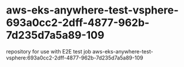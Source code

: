 # aws-eks-anywhere-test-vsphere-693a0cc2-2dff-4877-962b-7d235d7a5a89-109
repository for use with E2E test job aws-eks-anywhere-test-vsphere:693a0cc2-2dff-4877-962b-7d235d7a5a89-109

